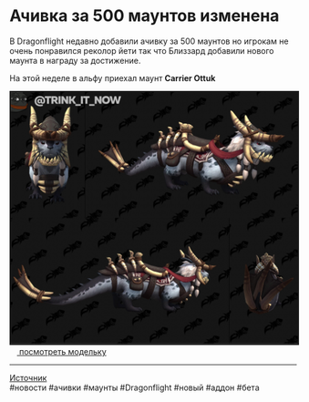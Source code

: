 # Ачивка за 500 маунтов изменена

В Dragonflight недавно добавили ачивку за 500 маунтов но игрокам не очень понравился реколор йети так что Близзард добавили нового маунта в награду за достижение.

На этой неделе в альфу приехал маунт **Carrier Ottuk**

<center>
<img src=https://raw.githubusercontent.com/MagicalCow/TrinkIT-News/main/Sources/Assets/WH327852/WH327852-01.jpg float=center border=2>
</center>  
<a href="https://ru.wowhead.com/news/500-mount-achievement-reward-changed-now-gives-carrier-ottuk-mount-327852#modelviewer:1:102081:0"><img src="https://wow.zamimg.com/favicon.ico" width="13" height="13"/> посмотреть модельку</a>

---
[Источник](https://www.wowhead.com/news/327852)  
#новости #ачивки #маунты #Dragonflight #новый #аддон #бета